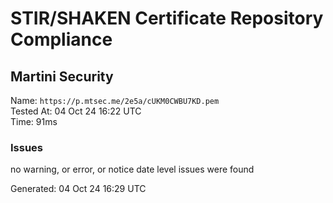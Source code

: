 # STIR/SHAKEN Certificate Repository Compliance

## Martini Security

Name: `https://p.mtsec.me/2e5a/cUKM0CWBU7KD.pem`\
Tested At: 04 Oct 24 16:22 UTC\
Time: 91ms

### Issues

no warning, or error, or notice date level issues were found

Generated: 04 Oct 24 16:29 UTC